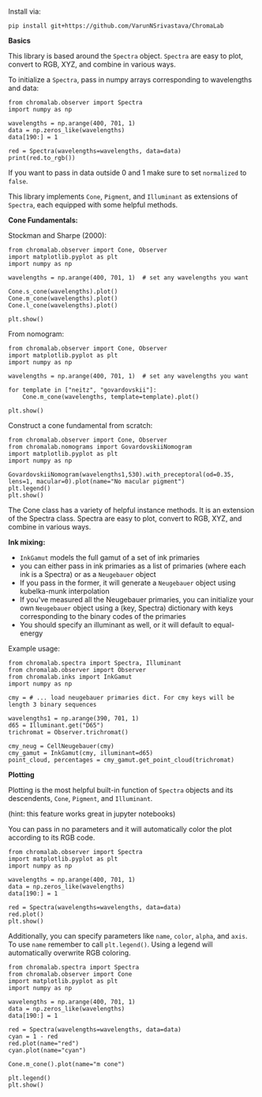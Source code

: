 Install via:

```
pip install git+https://github.com/VarunNSrivastava/ChromaLab
```
**Basics**

This library is based around the `Spectra` object. 
`Spectra` are easy to plot, convert to RGB, XYZ, and combine in various ways.

To initialize a `Spectra`, pass in numpy arrays corresponding to wavelengths and data:

```
from chromalab.observer import Spectra
import numpy as np

wavelengths = np.arange(400, 701, 1)
data = np.zeros_like(wavelengths)
data[190:] = 1

red = Spectra(wavelengths=wavelengths, data=data)
print(red.to_rgb())
```

If you want to pass in data outside 0 and 1 make sure to set `normalized` to `false`.

This library implements `Cone`, `Pigment`, and `Illuminant` as extensions of `Spectra`,
each equipped with some helpful methods. 

**Cone Fundamentals:**

Stockman and Sharpe (2000):

```
from chromalab.observer import Cone, Observer
import matplotlib.pyplot as plt
import numpy as np

wavelengths = np.arange(400, 701, 1)  # set any wavelengths you want

Cone.s_cone(wavelengths).plot()
Cone.m_cone(wavelengths).plot()
Cone.l_cone(wavelengths).plot()

plt.show()

```

From nomogram:

```
from chromalab.observer import Cone, Observer
import matplotlib.pyplot as plt
import numpy as np

wavelengths = np.arange(400, 701, 1)  # set any wavelengths you want

for template in ["neitz", "govardovskii"]:
    Cone.m_cone(wavelengths, template=template).plot()

plt.show()

```

Construct a cone fundamental from scratch:

```
from chromalab.observer import Cone, Observer
from chromalab.nomograms import GovardovskiiNomogram 
import matplotlib.pyplot as plt
import numpy as np

GovardovskiiNomogram(wavelengths1,530).with_preceptoral(od=0.35, lens=1, macular=0).plot(name="No macular pigment")
plt.legend()
plt.show()
```

The Cone class has a variety of helpful instance methods. It is an extension of the Spectra class. 
Spectra are easy to plot, convert to RGB, XYZ, and combine in various ways.

**Ink mixing:**

- `InkGamut` models the full gamut of a set of ink primaries
- you can either pass in ink primaries as a list of primaries (where each ink is a Spectra) or as a `Neugebauer` object
- If you pass in the former, it will generate a `Neugebauer` object using kubelka-munk interpolation
- If you've measured all the Neugebauer primaries, you can initialize your own `Neugebauer` object using a (key, Spectra) dictionary with keys corresponding to the binary codes of the primaries
- You should specify an illuminant as well, or it will default to equal-energy

Example usage:

```
from chromalab.spectra import Spectra, Illuminant
from chromalab.observer import Observer
from chromalab.inks import InkGamut
import numpy as np

cmy = # ... load neugebauer primaries dict. For cmy keys will be length 3 binary sequences

wavelengths1 = np.arange(390, 701, 1)
d65 = Illuminant.get("D65")
trichromat = Observer.trichromat()

cmy_neug = CellNeugebauer(cmy)
cmy_gamut = InkGamut(cmy, illuminant=d65)
point_cloud, percentages = cmy_gamut.get_point_cloud(trichromat)

```


**Plotting**

Plotting is the most helpful built-in function of `Spectra` objects and its descendents, `Cone`, `Pigment`, and `Illuminant`.

(hint: this feature works great in jupyter notebooks)

You can pass in no parameters and it will automatically color the plot according to its RGB code. 

```
from chromalab.observer import Spectra
import matplotlib.pyplot as plt
import numpy as np

wavelengths = np.arange(400, 701, 1)
data = np.zeros_like(wavelengths)
data[190:] = 1

red = Spectra(wavelengths=wavelengths, data=data)
red.plot()
plt.show()
```

Additionally, you can specify parameters like `name`, `color`, `alpha`, and `axis`. To use `name` remember to call
`plt.legend()`. Using a legend will automatically overwrite RGB coloring. 

```
from chromalab.spectra import Spectra
from chromalab.observer import Cone
import matplotlib.pyplot as plt
import numpy as np

wavelengths = np.arange(400, 701, 1)
data = np.zeros_like(wavelengths)
data[190:] = 1

red = Spectra(wavelengths=wavelengths, data=data)
cyan = 1 - red
red.plot(name="red")
cyan.plot(name="cyan")

Cone.m_cone().plot(name="m cone")

plt.legend()
plt.show()

```